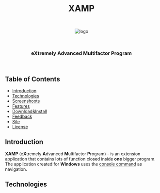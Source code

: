 <h1 align="center">XAMP</h1>
<br>
<p align="center">
<!--	![logo](https://github.com/DevoxMen/XAMPproject/blob/master/Photos/logo.png)   -->
    <img src="https://github.com/DevoxMen/XAMPproject/blob/master/Photos/logo.png" alt="logo">
</p>
<br>
<h3 align="center">e<b>X</b>tremely <b>A</b>dvanced <b>M</b>ultifactor <b>P</b>rogram</h3>
<br>

## Table of Contents

- [Introduction](#introduction)
- [Technologies](#technologies)
- [Screenshoots](#screenshoots)
- [Features](#features)
- [Download&Install](#download&install)
- [Feedback](#feedback)
- [Site](#site)
- [License](#license)

## Introduction

**XAMP** (e**X**tremely **A**dvanced **M**ultifactor **P**rogram) - is an extension application that contains lots of function closed inside **one** bigger program. The application created for **Windows** uses the [console command](https://en.wikipedia.org/wiki/Cmd.exe) as navigation.

## Technologies